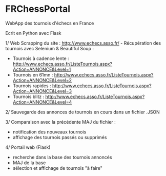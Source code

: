 # FRChessPortal
WebApp des tournois d'échecs en France

Ecrit en Python avec Flask

1/ Web Scrapping du site : http://www.echecs.asso.fr/ - Récupération des tournois avec Selenium & Beautiful Soup :
- Tournois à cadence lente : http://www.echecs.asso.fr/ListeTournois.aspx?Action=ANNONCE&Level=1
- Tournois en 61mn : http://www.echecs.asso.fr/ListeTournois.aspx?Action=ANNONCE&Level=2
- Tournois rapides : http://www.echecs.asso.fr/ListeTournois.aspx?Action=ANNONCE&Level=3
- Tournois blitz : http://www.echecs.asso.fr/ListeTournois.aspx?Action=ANNONCE&Level=4

2/ Sauvegarde des annonces de tournois en cours dans un fichier .JSON

3/ Comparaison avec la précédente MAJ du fichier :
- notification des nouveaux tournois 
- affichage des tournois passés ou supprimés

4/ Portail web (Flask)
- recherche dans la base des tournois annoncés
- MAJ de la base
- sélection et affichage de tournois "à faire"


